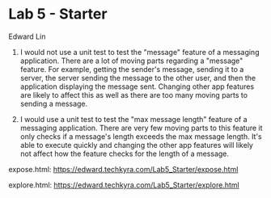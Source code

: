 # Lab 5 - Starter
Edward Lin

1. I would not use a unit test to test the "message" feature of a messaging application. There are a lot of moving parts regarding a "message" feature. For example, getting the sender's message, sending it to a server, the server sending the message to the other user, and then the application displaying the message sent. Changing other app features are likely to affect this as well as there are too many moving parts to sending a message.

2. I would use a unit test to test the "max message length" feature of a messaging application. There are very few moving parts to this feature it only checks if a message's length exceeds the max message length. It's able to execute quickly and changing the other app features will likely not affect how the feature checks for the length of a message.

expose.html: https://edward.techkyra.com/Lab5_Starter/expose.html

explore.html: https://edward.techkyra.com/Lab5_Starter/explore.html
